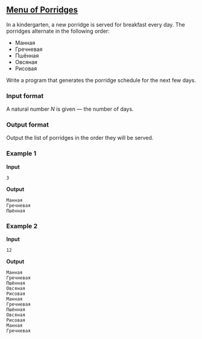 ## [Menu of Porridges](../../../solutions/3.1/31_l.py)

In a kindergarten, a new porridge is served for breakfast every day. The porridges alternate in the following order:

- Манная
- Гречневая
- Пшённая
- Овсяная
- Рисовая

Write a program that generates the porridge schedule for the next few days.

### Input format

A natural number $N$ is given — the number of days.

### Output format

Output the list of porridges in the order they will be served.

### Example 1

__Input__
```plaintext
3
```

__Output__
```plaintext
Манная
Гречневая
Пшённая
```

### Example 2

__Input__
```plaintext
12
```

__Output__
```plaintext
Манная
Гречневая
Пшённая
Овсяная
Рисовая
Манная
Гречневая
Пшённая
Овсяная
Рисовая
Манная
Гречневая
```